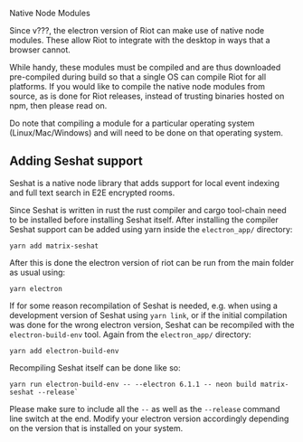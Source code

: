 Native Node Modules

Since v???, the electron version of Riot can make use of native node modules.
These allow Riot to integrate with the desktop in ways that a browser cannot.

While handy, these modules must be compiled and are thus downloaded
pre-compiled during build so that a single OS can compile Riot for all
platforms. If you would like to compile the native node modules from source,
as is done for Riot releases, instead of trusting binaries hosted on npm,
then please read on.

Do note that compiling a module for a particular operating system
(Linux/Mac/Windows) and will need to be done on that operating system.

## Adding Seshat support

Seshat is a native node library that adds support for local event indexing and
full text search in E2E encrypted rooms.

Since Seshat is written in rust the rust compiler and cargo tool-chain need to be
installed before installing Seshat itself. After installing the compiler Seshat
support can be added using yarn inside the `electron_app/` directory:

    yarn add matrix-seshat

After this is done the electron version of riot can be run from the main folder
as usual using:

    yarn electron

If for some reason recompilation of Seshat is needed, e.g. when using a
development version of Seshat using `yarn link`, or if the initial compilation was
done for the wrong electron version, Seshat can be recompiled with the
`electron-build-env` tool. Again from the `electron_app/` directory:

    yarn add electron-build-env

Recompiling Seshat itself can be done like so:

    yarn run electron-build-env -- --electron 6.1.1 -- neon build matrix-seshat --release`

Please make sure to include all the `--` as well as the `--release` command line
switch at the end. Modify your electron version accordingly depending on the
version that is installed on your system.
